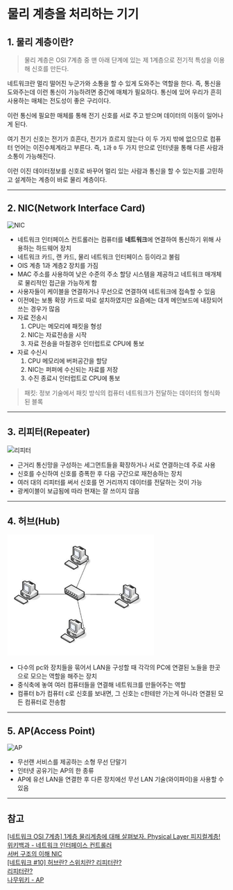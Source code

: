 # 물리 계층을 처리하는 기기

## 1. 물리 계층이란?

> 물리 계층은 OSI 7계층 중 맨 아래 단계에 있는 제 1계층으로 전기적 특성을 이용해 신호를 만든다.

네트워크란 멀리 떨어진 누군가와 소통을 할 수 있게 도와주는 역할을 한다. 즉, 통신을 도와주는데 이런 통신이
가능하려면 중간에 매체가 필요하다. 통신에 있어 우리가 흔히 사용하는 매체는 전도성이 좋은 구리이다.

이런 통신에 필요한 매체를 통해 전기 신호를 서로 주고 받으며 데이터의 이동이 일어나게 된다.

여기 전기 신호는 전기가 흐흔다, 전기가 흐르지 않는다 이 두 가지 밖에 없으므로 컴퓨터 언어는 이진수체계라고 부른다.
즉, `1`과 `0` 두 가지 만으로 인터넷을 통해 다른 사람과 소통이 가능해진다.

이런 이진 데이터정보를 신호로 바꾸어 멀리 있는 사람과 통신을 할 수 있는지를 고민하고 설계하는 계층이 바로
물리 계층이다.

---

## 2. NIC(Network Interface Card)

![NIC](https://upload.wikimedia.org/wikipedia/commons/thumb/9/9e/Network_card.jpg/220px-Network_card.jpg)

- 네트워크 인터페이스 컨트롤러는 컴퓨터를 **네트워크**에 연결하여 통신하기 위해 사용하는 하드웨어 장치
- 네트워크 카드, 랜 카드, 물리 네트워크 인터페이스 등이라고 불림
- OIS 계층 1과 계층2 장치를 가짐
- MAC 주소를 사용하여 낮은 수준의 주소 할당 시스템을 제공하고 네트워크 매개체로 물리적인 접근을 가능하게 함
- 사용자들이 케이블을 연결하거나 무선으로 연결하여 네트워크에 접속할 수 있음
- 이전에는 보통 확장 카드로 따로 설치하였지만 요즘에는 대게 메인보드에 내장되어 쓰는 경우가 많음
- 자료 전송시
  1. CPU는 메모리에 패킷을 형성
  2. NIC는 자료전송을 시작
  3. 자료 전송을 마칠경우 인터럽트로 CPU에 통보
- 자료 수신시
  1. CPU 메모리에 버퍼공간을 할당
  2. NIC는 퍼퍼에 수신되는 자료를 저장
  3. 수진 종료시 인터럽트로 CPU에 통보

> 패킷: 정보 기술에서 패킷 방식의 컴퓨터 네트워크가 전달하는 데이터의 형식화된 블록

---

## 3. 리피터(Repeater)

![리피터](https://mblogthumb-phinf.pstatic.net/20120920_56/ahnsh09_1348143337282LDFDE_PNG/1.PNG?type=w2)

- 근거리 통신망을 구성하는 세그먼트들을 확장하거나 서로 연결하는데 주로 사용
- 신호를 수신하여 신호를 증폭한 후 다음 구간으로 재전송하는 장치
- 여러 대의 리피터를 써서 신호를 먼 거리까지 데이터를 전달하는 것이 가능
- 광케이블이 보급됨에 따라 현재는 잘 쓰이지 않음

---

## 4. 허브(Hub)

![허브](./image/Hub1.png)

- 다수의 pc와 장치들을 묶어서 LAN을 구성할 때 각각의 PC에 연결된 노들을 한곳으로 모으는 역할을 해주는 장치
- 중식축에 놓여 여러 컴퓨터들을 연결해 네트워크를 만들어주는 역할
- 컴퓨터 b가 컴퓨터 c로 신호를 보내면, 그 신호는 c한테만 가는게 아니라 연결된 모든 컴퓨터로 전송함

---

## 5. AP(Access Point)

![AP](https://www.ilovepc.co.kr/news/photo/201805/19134_33844_4713.PNG)

- 무선랜 서비스를 제공하는 소형 무선 단말기
- 인터넷 공유기는 AP의 한 종류
- AP에 유선 LAN을 연결한 후 다른 장치에선 무선 LAN 기술(와이파이)을 사용할 수 있음

---

## 참고

[[네트워크 OSI 7계층] 1계층 물리계층에 대해 살펴보자. Physical Layer 피지컬계층!](https://jhnyang.tistory.com/373?category=947031)  
[위키백과 - 네트워크 인터페이스 컨트롤러](https://ko.wikipedia.org/wiki/%EB%84%A4%ED%8A%B8%EC%9B%8C%ED%81%AC_%EC%9D%B8%ED%84%B0%ED%8E%98%EC%9D%B4%EC%8A%A4_%EC%BB%A8%ED%8A%B8%EB%A1%A4%EB%9F%AC)  
[서버 구조의 이해 NIC](https://startingpitcher.tistory.com/3)  
[[네트워크 #10] 허브란? 스위치란? 리피터란?](https://m.blog.naver.com/soojin_2604/221963899838)  
[리피터란?](https://m.blog.naver.com/PostView.naver?isHttpsRedirect=true&blogId=ahnsh09&logNo=40168530159)  
[나무위키 - AP](https://namu.wiki/w/AP)
